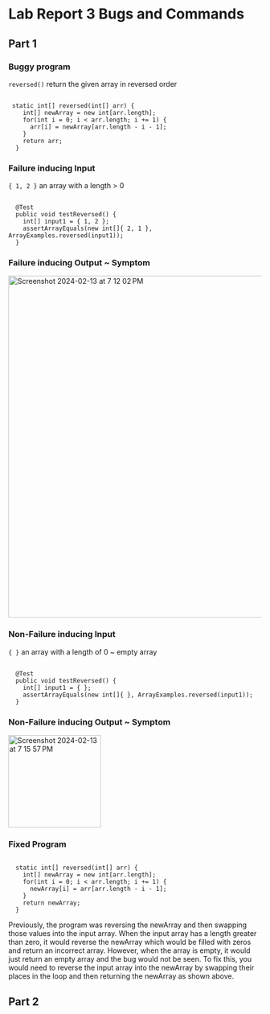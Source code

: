 # Lab Report 3 Bugs and Commands 

## Part 1

### Buggy program
``reversed()`` return the given array in reversed order

````

 static int[] reversed(int[] arr) {
    int[] newArray = new int[arr.length];
    for(int i = 0; i < arr.length; i += 1) {
      arr[i] = newArray[arr.length - i - 1];
    }
    return arr;
  }

````

### Failure inducing Input
``` { 1, 2 } ``` an array with a length > 0

```

  @Test
  public void testReversed() {
    int[] input1 = { 1, 2 };
    assertArrayEquals(new int[]{ 2, 1 }, ArrayExamples.reversed(input1));
  }

```
### Failure inducing Output ~ Symptom

<img width="680" alt="Screenshot 2024-02-13 at 7 12 02 PM" src="https://github.com/c2lugo/cse15l-lab-reports/assets/156368539/63b5a45f-74b4-44d8-bcd8-8552e256f619">

### Non-Failure inducing Input
``` { } ``` an array with a length of 0 ~ empty array

```

  @Test
  public void testReversed() {
    int[] input1 = { };
    assertArrayEquals(new int[]{ }, ArrayExamples.reversed(input1));
  }

```
### Non-Failure inducing Output ~ Symptom

<img width="184" alt="Screenshot 2024-02-13 at 7 15 57 PM" src="https://github.com/c2lugo/cse15l-lab-reports/assets/156368539/aa3e9389-e805-4500-bc7e-667cd682567d">

### Fixed Program
```

  static int[] reversed(int[] arr) {
    int[] newArray = new int[arr.length];
    for(int i = 0; i < arr.length; i += 1) {
      newArray[i] = arr[arr.length - i - 1];
    }
    return newArray;
  }

```

Previously, the program was reversing the newArray and then swapping those values into the input array. When the input array has a length greater than zero, it would reverse the newArray which would be filled with zeros and return an incorrect array. However, when the array is empty, it would just return an empty array and the bug would not be seen. To fix this, you would need to reverse the input array into the newArray by swapping their places in the loop and then returning the newArray as shown above.

## Part 2

